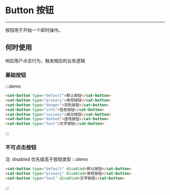 # Button 按钮

----

按钮用于开始一个即时操作。

## 何时使用

响应用户点击行为，触发相应的业务逻辑


### 基础按钮
:::demo
```html
<cat-button type="default">默认按钮</cat-button>
<cat-button type="primary">常规按钮</cat-button>
<cat-button type="danger">风险按钮</cat-button>
<cat-button type="info">信息按钮</cat-button>
<cat-button type="success">成功按钮</cat-button>
<cat-button type="dashed">虚线按钮</cat-button>
<cat-button type="text">文字按钮</cat-button>
```
:::

### 不可点击按钮
注: disabled 优先级高于按钮类型
:::demo
```html
<cat-button type="default" disabled>默认按钮</cat-button>
<cat-button type="primary" disabled>常规按钮</cat-button>
<cat-button type="text" disabled>文字按钮</cat-button>
```
:::

<style lang="scss" scoped>
  .cat-btn {
    margin-right: 8px;
  }
</style>
